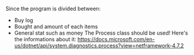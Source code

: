 Since the program is divided between:
- Buy log
- Bought and amount of each items
- General stat such as money
The Process class should be used! Here's the informations about it: https://docs.microsoft.com/en-us/dotnet/api/system.diagnostics.process?view=netframework-4.7.2
